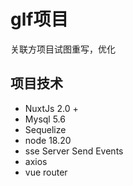 # glf项目

关联方项目试图重写，优化

## 项目技术

- NuxtJs 2.0 +
- Mysql 5.6
- Sequelize 
- node 18.20
- sse Server Send Events
- axios
- vue router
